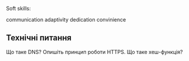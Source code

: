Soft skills:

communication 
adaptivity 
dedication 
convinience 

## Технічні питання

Що таке DNS?
Опишіть принцип роботи HTTPS.
Що таке хеш-функція?
